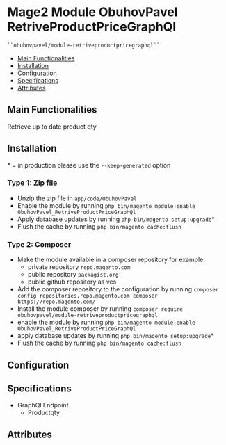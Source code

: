 # Mage2 Module ObuhovPavel RetriveProductPriceGraphQl

    ``obuhovpavel/module-retriveproductpricegraphql``

 - [Main Functionalities](#markdown-header-main-functionalities)
 - [Installation](#markdown-header-installation)
 - [Configuration](#markdown-header-configuration)
 - [Specifications](#markdown-header-specifications)
 - [Attributes](#markdown-header-attributes)


## Main Functionalities
Retrieve up to date product qty

## Installation
\* = in production please use the `--keep-generated` option

### Type 1: Zip file

 - Unzip the zip file in `app/code/ObuhovPavel`
 - Enable the module by running `php bin/magento module:enable ObuhovPavel_RetriveProductPriceGraphQl`
 - Apply database updates by running `php bin/magento setup:upgrade`\*
 - Flush the cache by running `php bin/magento cache:flush`

### Type 2: Composer

 - Make the module available in a composer repository for example:
    - private repository `repo.magento.com`
    - public repository `packagist.org`
    - public github repository as vcs
 - Add the composer repository to the configuration by running `composer config repositories.repo.magento.com composer https://repo.magento.com/`
 - Install the module composer by running `composer require obuhovpavel/module-retriveproductpricegraphql`
 - enable the module by running `php bin/magento module:enable ObuhovPavel_RetriveProductPriceGraphQl`
 - apply database updates by running `php bin/magento setup:upgrade`\*
 - Flush the cache by running `php bin/magento cache:flush`


## Configuration




## Specifications

 - GraphQl Endpoint
	- Productqty


## Attributes



